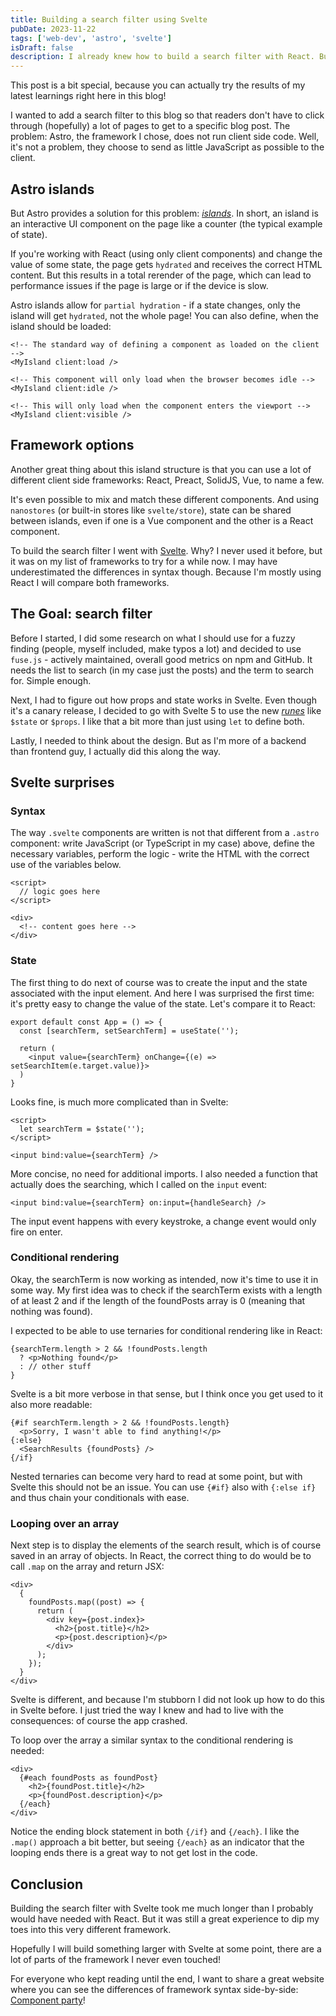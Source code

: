 ```yaml
---
title: Building a search filter using Svelte
pubDate: 2023-11-22
tags: ['web-dev', 'astro', 'svelte']
isDraft: false
description: I already knew how to build a search filter with React. But since I wanted to learn something new, I built in with a framework I never used before - Svelte
---
```


This post is a bit special, because you can actually try the results of my latest learnings right here in this blog!

I wanted to add a search filter to this blog so that readers don't have to click through (hopefully) a lot of pages to get to a specific blog post. The problem: Astro, the framework I chose, does not run client side code. Well, it's not a problem, they choose to send as little JavaScript as possible to the client.

## Astro islands

But Astro provides a solution for this problem: [_islands_](https://docs.astro.build/en/concepts/islands/). In short, an island is an interactive UI component on the page like a counter (the typical example of state).

If you're working with React (using only client components) and change the value of some state, the page gets `hydrated` and receives the correct HTML content. But this results in a total rerender of the page, which can lead to performance issues if the page is large or if the device is slow.

Astro islands allow for `partial hydration` - if a state changes, only the island will get `hydrated`, not the whole page! You can also define, when the island should be loaded:

```astro
<!-- The standard way of defining a component as loaded on the client -->
<MyIsland client:load />

<!-- This component will only load when the browser becomes idle -->
<MyIsland client:idle />

<!-- This will only load when the component enters the viewport -->
<MyIsland client:visible />
```

## Framework options

Another great thing about this island structure is that you can use a lot of different client side frameworks: React, Preact, SolidJS, Vue, to name a few.

It's even possible to mix and match these different components. And using `nanostores` (or built-in stores like `svelte/store`), state can be shared between islands, even if one is a Vue component and the other is a React component.

To build the search filter I went with [Svelte](https://svelte.dev). Why? I never used it before, but it was on my list of frameworks to try for a while now. I may have underestimated the differences in syntax though. Because I'm mostly using React I will compare both frameworks.

## The Goal: search filter

Before I started, I did some research on what I should use for a fuzzy finding (people, myself included, make typos a lot) and decided to use `fuse.js` - actively maintained, overall good metrics on npm and GitHub. It needs the list to search (in my case just the posts) and the term to search for. Simple enough.

Next, I had to figure out how props and state works in Svelte. Even though it's a canary release, I decided to go with Svelte 5 to use the new [_runes_](https://svelte-5-preview.vercel.app/docs/runes) like `$state` or `$props`. I like that a bit more than just using `let` to define both.

Lastly, I needed to think about the design. But as I'm more of a backend than frontend guy, I actually did this along the way.

## Svelte surprises

### Syntax

The way `.svelte` components are written is not that different from a `.astro` component: write JavaScript (or TypeScript in my case) above, define the necessary variables, perform the logic - write the HTML with the correct use of the variables below.

```svelte
<script>
  // logic goes here
</script>

<div>
  <!-- content goes here -->
</div>
```

### State

The first thing to do next of course was to create the input and the state associated with the input element. And here I was surprised the first time: it's pretty easy to change the value of the state. Let's compare it to React:

```tsx
export default const App = () => {
  const [searchTerm, setSearchTerm] = useState('');

  return (
    <input value={searchTerm} onChange={(e) => setSearchItem(e.target.value)}>
  )
}
```

Looks fine, is much more complicated than in Svelte:

```svelte
<script>
  let searchTerm = $state('');
</script>

<input bind:value={searchTerm} />
```

More concise, no need for additional imports. I also needed a function that actually does the searching, which I called on the `input` event:

```svelte
<input bind:value={searchTerm} on:input={handleSearch} />
```

The input event happens with every keystroke, a change event would only fire on enter.

### Conditional rendering

Okay, the searchTerm is now working as intended, now it's time to use it in some way. My first idea was to check if the searchTerm exists with a length of at least 2 and if the length of the foundPosts array is 0 (meaning that nothing was found).

I expected to be able to use ternaries for conditional rendering like in React:

```tsx
{searchTerm.length > 2 && !foundPosts.length
  ? <p>Nothing found</p>
  : // other stuff
}
```

Svelte is a bit more verbose in that sense, but I think once you get used to it also more readable:

```svelte title="SearchBar.svelte"
{#if searchTerm.length > 2 && !foundPosts.length}
  <p>Sorry, I wasn't able to find anything!</p>
{:else}
  <SearchResults {foundPosts} />
{/if}
```

Nested ternaries can become very hard to read at some point, but with Svelte this should not be an issue. You can use `{#if}` also with `{:else if}` and thus chain your conditionals with ease.

### Looping over an array

Next step is to display the elements of the search result, which is of course saved in an array of objects. In React, the correct thing to do would be to call `.map` on the array and return JSX:

```tsx
<div>
  {
    foundPosts.map((post) => {
      return (
        <div key={post.index}>
          <h2>{post.title}</h2>
          <p>{post.description}</p>
        </div>
      );
    });
  }
</div>
```

Svelte is different, and because I'm stubborn I did not look up how to do this in Svelte before. I just tried the way I knew and had to live with the consequences: of course the app crashed.

To loop over the array a similar syntax to the conditional rendering is needed:

```svelte title="SearchResults.svelte"
<div>
  {#each foundPosts as foundPost}
    <h2>{foundPost.title}</h2>
    <p>{foundPost.description}</p>
  {/each}
</div>
```

Notice the ending block statement in both `{/if}` and `{/each}`. I like the `.map()` approach a bit better, but seeing `{/each}` as an indicator that the looping ends there is a great way to not get lost in the code.

## Conclusion

Building the search filter with Svelte took me much longer than I probably would have needed with React. But it was still a great experience to dip my toes into this very different framework.

Hopefully I will build something larger with Svelte at some point, there are a lot of parts of the framework I never even touched!

For everyone who kept reading until the end, I want to share a great website where you can see the differences of framework syntax side-by-side: [Component party](https://component-party.dev/)!
